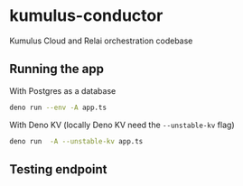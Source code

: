 # kumulus-conductor

Kumulus Cloud and Relai orchestration codebase

## Running the app

With Postgres as a database

```bash
deno run --env -A app.ts
```

With Deno KV (locally Deno KV need the `--unstable-kv` flag)

```bash
deno run  -A --unstable-kv app.ts
```

## Testing endpoint
